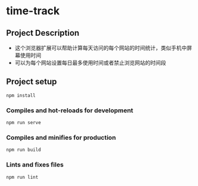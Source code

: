 # time-track

## Project Description
* 这个浏览器扩展可以帮助计算每天访问的每个网站的时间统计，类似手机中屏幕使用时间
* 可以为每个网站设置每日最多使用时间或者禁止浏览网站的时间段

## Project setup
```
npm install
```

### Compiles and hot-reloads for development
```
npm run serve
```

### Compiles and minifies for production
```
npm run build
```

### Lints and fixes files
```
npm run lint
```


